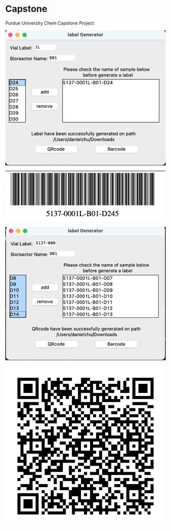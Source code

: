 # Capstone
Purdue University Chem Capstone Project

![alt text](https://github.com/DanielZhuGY/Capstone/blob/main/images/BarcodeExample.png?raw=true)

![alt text](https://github.com/DanielZhuGY/Capstone/blob/main/images/Barcode.png?raw=true)

![alt text](https://github.com/DanielZhuGY/Capstone/blob/main/images/QRcodeExample.png?raw=true)

![alt text](https://github.com/DanielZhuGY/Capstone/blob/main/images/QRcode.png?raw=true)
